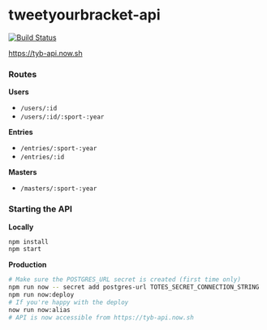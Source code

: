 tweetyourbracket-api
=================

[![Build Status](https://travis-ci.org/tweetyourbracket/api.svg?branch=master)](https://travis-ci.org/tweetyourbracket/api)

https://tyb-api.now.sh

### Routes

**Users**
- `/users/:id`
- `/users/:id/:sport-:year`

**Entries**
- `/entries/:sport-:year`
- `/entries/:id`

**Masters**
- `/masters/:sport-:year`


### Starting the API

**Locally**
```sh
npm install
npm start
```

**Production**
```sh
# Make sure the POSTGRES_URL secret is created (first time only)
npm run now -- secret add postgres-url TOTES_SECRET_CONNECTION_STRING
npm run now:deploy
# If you're happy with the deploy
now run now:alias
# API is now accessible from https://tyb-api.now.sh
```
